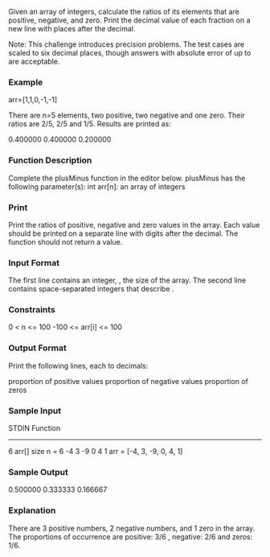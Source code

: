 Given an array of integers, calculate the ratios of its elements that are positive, negative, and zero. Print the decimal value of each fraction on a new line with  places after the decimal.

Note: This challenge introduces precision problems. The test cases are scaled to six decimal places, though answers with absolute error of up to  are acceptable.

### Example
arr=[1,1,0,-1,-1]

There are n=5 elements, two positive, two negative and one zero. Their ratios are 2/5, 2/5 and 1/5. Results are printed as:

0.400000
0.400000
0.200000

### Function Description
Complete the plusMinus function in the editor below.
plusMinus has the following parameter(s):
int arr[n]: an array of integers

### Print
Print the ratios of positive, negative and zero values in the array. Each value should be printed on a separate line with  digits after the decimal. The function should not return a value.

### Input Format
The first line contains an integer, , the size of the array.
The second line contains  space-separated integers that describe .

### Constraints
0 < n <= 100
-100 <= arr[i] <= 100

### Output Format
Print the following  lines, each to  decimals:

proportion of positive values
proportion of negative values
proportion of zeros

### Sample Input
STDIN           Function
-----           --------
6               arr[] size n = 6
-4 3 -9 0 4 1   arr = [-4, 3, -9, 0, 4, 1]

### Sample Output
0.500000
0.333333
0.166667

### Explanation
There are 3 positive numbers, 2 negative numbers, and 1 zero in the array.
The proportions of occurrence are positive: 3/6 , negative: 2/6 and zeros: 1/6.